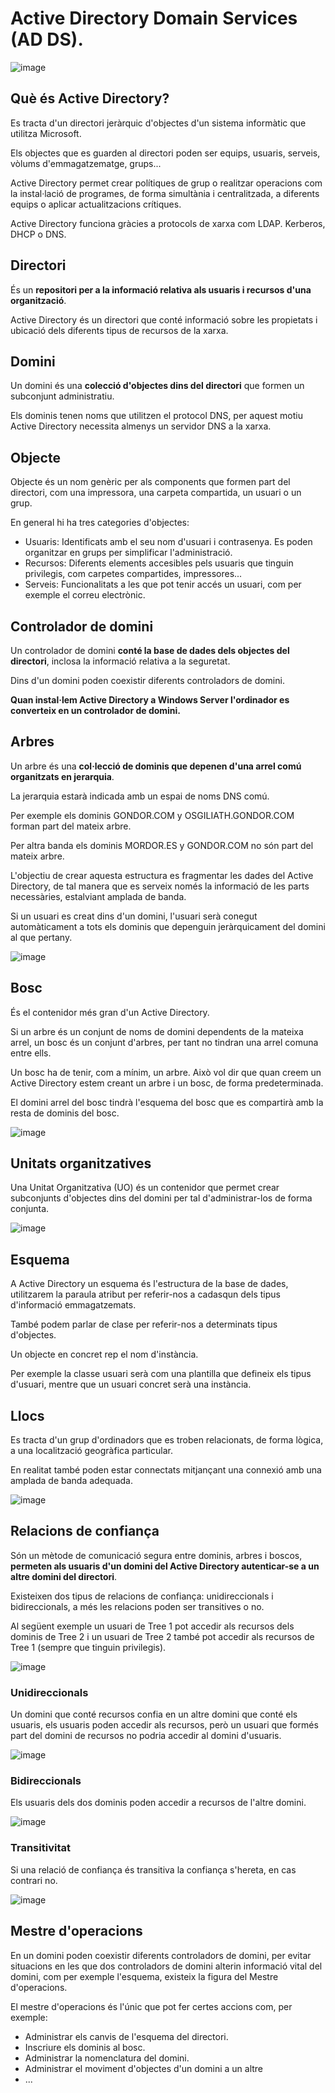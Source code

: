 # Active Directory Domain Services (AD DS).

![image](https://github.com/XaSaFa/MP04/assets/110727546/96b83f77-7006-469e-8aae-1a0988dae804)

## Què és Active Directory?

Es tracta d'un directori jeràrquic d'objectes d'un sistema informàtic que utilitza Microsoft.

Els objectes que es guarden al directori poden ser equips, usuaris, serveis, vòlums d'emmagatzematge, grups...

Active Directory permet crear polítiques de grup o realitzar operacions com la instal·lació de programes, de forma simultània i centralitzada, a diferents equips o aplicar actualitzacions crítiques.

Active Directory funciona gràcies a protocols de xarxa com LDAP. Kerberos, DHCP o DNS.

## Directori

És un **repositori per a la informació relativa als usuaris i recursos d'una organització**.

Active Directory és un directori que conté informació sobre les propietats i ubicació dels diferents tipus de recursos de la xarxa.

## Domini

Un domini és una **colecció d'objectes dins del directori** que formen un subconjunt administratiu.

Els dominis tenen noms que utilitzen el protocol DNS, per aquest motiu Active Directory necessita almenys un servidor DNS a la xarxa.

## Objecte

Objecte és un nom genèric per als components que formen part del directori, com una impressora, una carpeta compartida, un usuari o un grup.

En general hi ha tres categories d'objectes:

- Usuaris: Identificats amb el seu nom d'usuari i contrasenya. Es poden organitzar en grups per simplificar l'administració.
- Recursos: Diferents elements accesibles pels usuaris que tinguin privilegis, com carpetes compartides, impressores...
- Serveis: Funcionalitats a les que pot tenir accés un usuari, com per exemple el correu electrònic.

## Controlador de domini

Un controlador de domini **conté la base de dades dels objectes del directori**, inclosa la informació relativa a la seguretat.

Dins d'un domini poden coexistir diferents controladors de domini.

**Quan instal·lem Active Directory a Windows Server l'ordinador es converteix en un controlador de domini.**

## Arbres

Un arbre és una **col·lecció de dominis que depenen d'una arrel comú organitzats en jerarquia**.

La jerarquia estarà indicada amb un espai de noms DNS comú.

Per exemple els dominis GONDOR.COM y OSGILIATH.GONDOR.COM forman part del mateix arbre.

Per altra banda els dominis MORDOR.ES y GONDOR.COM no són part del mateix arbre.

L'objectiu de crear aquesta estructura es fragmentar les dades del Active Directory, de tal manera que es serveix només la informació de les parts necessàries, estalviant amplada de banda.

Si un usuari es creat dins d'un domini, l'usuari serà conegut automàticament a tots els dominis que depenguin jeràrquicament del domini al que pertany.

![image](https://github.com/XaSaFa/MP04/assets/110727546/d19467a1-c73e-4a7c-a6c4-90e50a0e9e0c)

## Bosc

És el contenidor més gran d'un Active Directory.

Si un arbre és un conjunt de noms de domini dependents de la mateixa arrel, un bosc és un conjunt d'arbres, per tant no tindran una arrel comuna entre ells.

Un bosc ha de tenir, com a mínim, un arbre. Això vol dir que quan creem un Active Directory estem creant un arbre i un bosc, de forma predeterminada.

El domini arrel del bosc tindrà l'esquema del bosc que es compartirà amb la resta de dominis del bosc.

![image](https://github.com/XaSaFa/MP04/assets/110727546/0adfc8a8-1fa2-4082-b8b7-d3b5c5475d32)

## Unitats organitzatives

Una Unitat Organitzativa (UO) és un contenidor que permet crear subconjunts d'objectes dins del domini per tal d'administrar-los de forma conjunta.

![image](https://github.com/XaSaFa/MP04/assets/110727546/9342cd6c-9dfd-4f56-ba1d-98aadcee2472)

## Esquema

A Active Directory un esquema és l'estructura de la base de dades, utilitzarem la paraula atribut per referir-nos a cadasqun dels tipus d'informació emmagatzemats.

També podem parlar de clase per referir-nos a determinats tipus d'objectes.

Un objecte en concret rep el nom d'instància.

Per exemple la classe usuari serà com una plantilla que defineix els tipus d'usuari, mentre que un usuari concret serà una instància.

## Llocs

Es tracta d'un grup d'ordinadors que es troben relacionats, de forma lògica, a una localització geogràfica particular.

En realitat també poden estar connectats mitjançant una connexió amb una amplada de banda adequada.

![image](https://github.com/XaSaFa/MP04/assets/110727546/3ab83a45-615e-4956-9a02-704aa8fee73b)

## Relacions de confiança 

Són un mètode de comunicació segura entre dominis, arbres i boscos, **permeten als usuaris d'un domini del Active Directory autenticar-se a un altre domini del directori**.

Existeixen dos tipus de relacions de confiança: unidireccionals i bidireccionals, a més les relacions poden ser transitives o no.

Al següent exemple un usuari de Tree 1 pot accedir als recursos dels dominis de Tree 2 i un usuari de Tree 2 també pot accedir als recursos de Tree 1 (sempre que tinguin privilegis).

![image](https://github.com/XaSaFa/MP04/assets/110727546/c0a32a61-2cf9-4a97-8f47-8abc9eeadec6)

### Unidireccionals

Un domini que conté recursos confia en un altre domini que conté els usuaris, els usuaris poden accedir als recursos, però un usuari que formés part del domini de recursos no podria accedir al domini d'usuaris.

![image](https://github.com/XaSaFa/MP04/assets/110727546/319d1d6f-9d9d-485f-bcab-e82dc303901e)

### Bidireccionals

Els usuaris dels dos dominis poden accedir a recursos de l'altre domini.

![image](https://github.com/XaSaFa/MP04/assets/110727546/7153368b-4574-4231-957e-d081f06d837c)

### Transitivitat

Si una relació de confiança és transitiva la confiança s'hereta, en cas contrari no.

![image](https://github.com/XaSaFa/MP04/assets/110727546/dc3a709e-4f0c-42fb-bd6e-d53dd31f66a8)

## Mestre d'operacions

En un domini poden coexistir diferents controladors de domini, per evitar situacions en les que dos controladors de domini alterin informació vital del domini, com per exemple l'esquema, existeix la figura del Mestre d'operacions.

El mestre d'operacions és l'únic que pot fer certes accions com, per exemple:

- Administrar els canvis de l'esquema del directori.
- Inscriure els dominis al bosc.
- Administrar la nomenclatura del domini.
- Administrar el moviment d'objectes d'un domini a un altre
- ...







